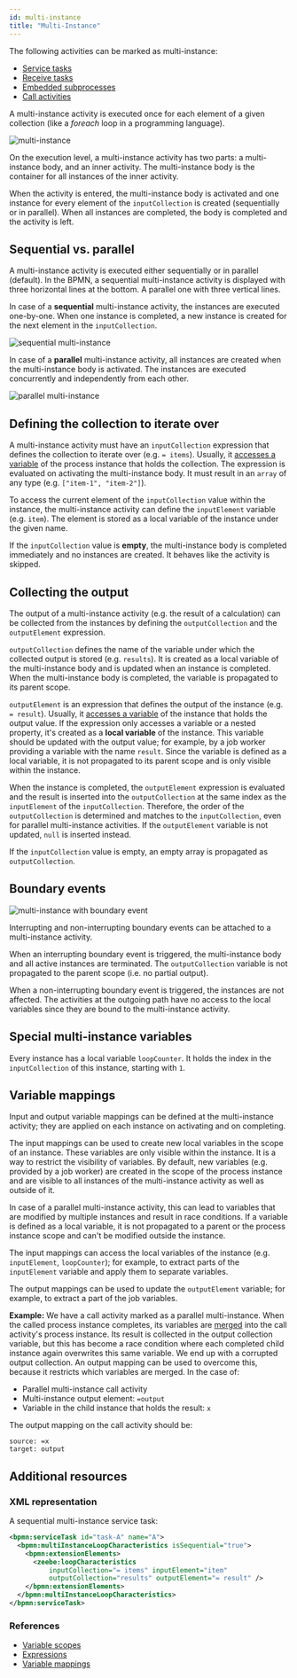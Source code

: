 ```yaml
---
id: multi-instance
title: "Multi-Instance"
---
```


The following activities can be marked as multi-instance:

- [Service tasks](../service-tasks/service-tasks.md)
- [Receive tasks](../receive-tasks/receive-tasks.md)
- [Embedded subprocesses](../embedded-subprocesses/embedded-subprocesses.md)
- [Call activities](../call-activities/call-activities.md)

A multi-instance activity is executed once for each element of a given collection (like a _foreach_ loop in a programming language).

![multi-instance](assets/multi-instance-example.png)

On the execution level, a multi-instance activity has two parts: a multi-instance body, and an inner activity. The multi-instance body is the container for all instances of the inner activity.

When the activity is entered, the multi-instance body is activated and one instance for every element of the `inputCollection` is created (sequentially or in parallel). When all instances are completed, the body is completed and the activity is left.

## Sequential vs. parallel

A multi-instance activity is executed either sequentially or in parallel (default). In the BPMN, a sequential multi-instance activity is displayed with three horizontal lines at the bottom. A parallel one with three vertical lines.

[//]:# (Can you clarify the sentence above?)

In case of a **sequential** multi-instance activity, the instances are executed one-by-one. When one instance is completed, a new instance is created for the next element in the `inputCollection`.

![sequential multi-instance](assets/multi-instance-sequential.png)

In case of a **parallel** multi-instance activity, all instances are created when the multi-instance body is activated. The instances are executed concurrently and independently from each other.

![parallel multi-instance](assets/multi-instance-parallel.png)

## Defining the collection to iterate over

A multi-instance activity must have an `inputCollection` expression that defines the collection to iterate over (e.g. `= items`). Usually, it [accesses a variable](/product-manuals/concepts/expressions.md#access-variables) of the process instance that holds the collection. The expression is evaluated on activating the multi-instance body. It must result in an `array` of any type (e.g. `["item-1", "item-2"]`).

To access the current element of the `inputCollection` value within the instance, the multi-instance activity can define the `inputElement` variable (e.g. `item`). The element is stored as a local variable of the instance under the given name.

If the `inputCollection` value is **empty**, the multi-instance body is completed immediately and no instances are created. It behaves like the activity is skipped.

## Collecting the output

The output of a multi-instance activity (e.g. the result of a calculation) can be collected from the instances by defining the `outputCollection` and the `outputElement` expression.

`outputCollection` defines the name of the variable under which the collected output is stored (e.g. `results`). It is created as a local variable of the multi-instance body and is updated when an instance is completed. When the multi-instance body is completed, the variable is propagated to its parent scope.

`outputElement` is an expression that defines the output of the instance (e.g. `= result`). Usually, it [accesses a variable](/product-manuals/concepts/expressions.md#access-variables) of the instance that holds the output value. If the expression only accesses a variable or a nested property, it's created as a **local variable** of the instance. This variable should be updated with the output value; for example, by a job worker providing a variable with the name `result`. Since the variable is defined as a local variable, it is not propagated to its parent scope and is only visible within the instance.

When the instance is completed, the `outputElement` expression is evaluated and the result is inserted into the `outputCollection` at the same index as the `inputElement` of the `inputCollection`. Therefore, the order of the `outputCollection` is determined and matches to the `inputCollection`, even for parallel multi-instance activities. If the `outputElement` variable is not updated, `null` is inserted instead.

If the `inputCollection` value is empty, an empty array is propagated as `outputCollection`.

## Boundary events

![multi-instance with boundary event](assets/multi-instance-boundary-event.png)

Interrupting and non-interrupting boundary events can be attached to a multi-instance activity.

When an interrupting boundary event is triggered, the multi-instance body and all active instances are terminated. The `outputCollection` variable is not propagated to the parent scope (i.e. no partial output).

When a non-interrupting boundary event is triggered, the instances are not affected. The activities at the outgoing path have no access to the local variables since they are bound to the multi-instance activity.

## Special multi-instance variables

Every instance has a local variable `loopCounter`. It holds the index in the `inputCollection` of this instance, starting with `1`.

## Variable mappings

Input and output variable mappings can be defined at the multi-instance activity; they are applied on each instance on activating and on completing.

The input mappings can be used to create new local variables in the scope of an instance. These variables are only visible within the instance. It is a way to restrict the visibility of variables. By default, new variables (e.g. provided by a job worker) are created in the scope of the process instance and are visible to all instances of the multi-instance activity as well as outside of it. 

In case of a parallel multi-instance activity, this can lead to variables that are modified by multiple instances and result in race conditions. If a variable is defined as a local variable, it is not propagated to a parent or the process instance scope and can't be modified outside the instance.

The input mappings can access the local variables of the instance (e.g. `inputElement`, `loopCounter`); for example, to extract parts of the `inputElement` variable and apply them to separate variables.

The output mappings can be used to update the `outputElement` variable; for example, to extract a part of the job variables.

**Example:** We have a call activity marked as a parallel multi-instance. When the called process instance completes, its variables are [merged](/product-manuals/concepts/variables.md#variable-propagation) into the call activity's process instance. Its result is collected in the output collection variable, but this has become a race condition where each completed child instance again overwrites this same variable. We end up with a corrupted output collection. An output mapping can be used to overcome this, because it restricts which variables are merged. In the case of:

- Parallel multi-instance call activity
- Multi-instance output element: `=output`
- Variable in the child instance that holds the result: `x`

The output mapping on the call activity should be:

```
source: =x
target: output
```

## Additional resources

### XML representation

A sequential multi-instance service task:

```xml
<bpmn:serviceTask id="task-A" name="A">
  <bpmn:multiInstanceLoopCharacteristics isSequential="true">
    <bpmn:extensionElements>
      <zeebe:loopCharacteristics 
          inputCollection="= items" inputElement="item"
          outputCollection="results" outputElement="= result" />
    </bpmn:extensionElements>
  </bpmn:multiInstanceLoopCharacteristics>
</bpmn:serviceTask>
```

### References

- [Variable scopes](/product-manuals/concepts/variables.md#variable-scopes)
- [Expressions](/product-manuals/concepts/expressions.md)
- [Variable mappings](/product-manuals/concepts/variables.md#inputoutput-variable-mappings)

